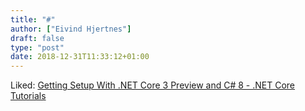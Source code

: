 ```yaml
---
title: "#"
author: ["Eivind Hjertnes"]
draft: false
type: "post"
date: 2018-12-31T11:33:12+01:00
---
```


Liked:
[Getting
Setup With .NET Core 3 Preview and C# 8 - .NET Core Tutorials](https://dotnetcoretutorials.com/2018/12/08/getting-setup-with-net-core-3-preview-and-c-8/)

